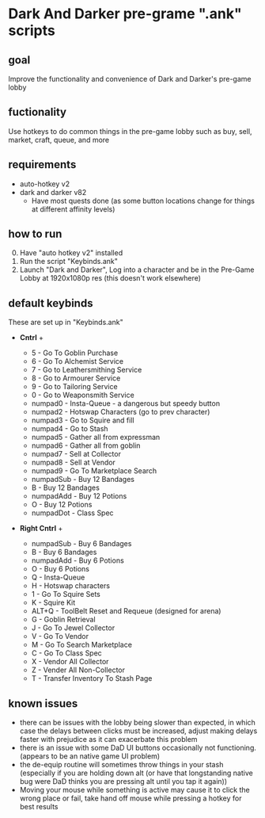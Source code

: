 # Dark And Darker pre-grame ".ank" scripts

## goal

  Improve the functionality and convenience of Dark and Darker's pre-game lobby

## fuctionality

  Use hotkeys to do common things in the pre-game lobby such as buy, sell, market, craft, queue, and more

## requirements

  - auto-hotkey v2
  - dark and darker v82
    - Have most quests done (as some button locations change for things at different affinity levels)

## how to run

  0. Have "auto hotkey v2" installed
  1. Run the script "Keybinds.ank"
  2. Launch "Dark and Darker", Log into a character and be in the Pre-Game Lobby at 1920x1080p res (this doesn't work elsewhere)

## default keybinds

  These are set up in "Keybinds.ank"
  
  - **Cntrl** +
    - 5 - Go To Goblin Purchase
    - 6 - Go To Alchemist Service
    - 7 - Go to Leathersmithing Service
    - 8 - Go to Armourer Service
    - 9 - Go to Tailoring Service
    - 0 - Go to Weaponsmith Service
    - numpad0 - Insta-Queue - a dangerous but speedy button
    - numpad2 - Hotswap Characters (go to prev character)
    - numpad3 - Go to Squire and fill
    - numpad4 - Go to Stash
    - numpad5 - Gather all from expressman
    - numpad6 - Gather all from goblin
    - numpad7 - Sell at Collector
    - numpad8 - Sell at Vendor
    - numpad9 - Go To Marketplace Search
    - numpadSub - Buy 12 Bandages
    - B - Buy 12 Bandages
    - numpadAdd - Buy 12 Potions
    - O - Buy 12 Potions
    - numpadDot - Class Spec

  - **Right Cntrl** + 
    - numpadSub - Buy 6 Bandages
    - B - Buy 6 Bandages
    - numpadAdd - Buy 6 Potions
    - O - Buy 6 Potions
    - Q - Insta-Queue
    - H - Hotswap characters
    - 1 - Go To Squire Sets
    - K - Squire Kit
    - ALT+Q - ToolBelt Reset and Requeue (designed for arena)
    - G - Goblin Retrieval
    - J - Go To Jewel Collector
    - V - Go To Vendor
    - M - Go To Search Marketplace
    - C - Go To Class Spec
    - X - Vendor All Collector
    - Z - Vender All Non-Collector
    - T - Transfer Inventory To Stash Page

## known issues

  - there can be issues with the lobby being slower than expected, in which case the delays between clicks must be increased, adjust making delays faster with prejudice as it can exacerbate this problem
  - there is an issue with some DaD UI buttons occasionally not functioning. (appears to be an native game UI problem)
  - the de-equip routine will sometimes throw things in your stash (especially if you are holding down alt (or have that longstanding native bug were DaD thinks you are pressing alt until you tap it again))
  - Moving your mouse while something is active may cause it to click the wrong place or fail, take hand off mouse while pressing a hotkey for best results

